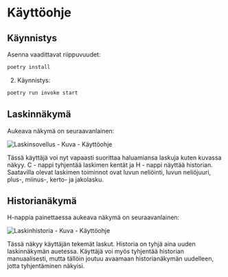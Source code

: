 # Käyttöohje

## Käynnistys

Asenna vaadittavat riippuvuudet:

```bash
poetry install
```

2. Käynnistys:

```bash
poetry run invoke start
```

## Laskinnäkymä

Aukeava näkymä on seuraavanlainen:

![Laskinsovellus - Kuva - Käyttöohje](https://user-images.githubusercontent.com/62020899/168491059-46c4eecc-6e84-4bec-b744-6bf1868ae72e.JPG)

Tässä käyttäjä voi nyt vapaasti suorittaa haluamiansa laskuja kuten kuvassa näkyy. C - nappi tyhjentää laskimen kentät ja H - nappi näyttää historian.
Saatavilla olevat laskimen toiminnot ovat luvun neliöinti, luvun neliöjuuri, plus-, miinus-, kerto- ja jakolasku.

## Historianäkymä

H-nappia painettaessa aukeava näkymä on seuraavanlainen:

![Laskinhistoria - Kuva - Käyttöohje](https://user-images.githubusercontent.com/62020899/168491120-6e0ec62f-1cba-4905-a1a1-44bab298c367.JPG)

Tässä näkyy käyttäjän tekemät laskut. Historia on tyhjä aina uuden laskinnäkymän auetessa. Käyttäjä voi myös tyhjentää historian manuaalisesti, mutta tällöin joutuu avaamaan historianäkymän uudelleen, jotta tyhjentäminen näkyisi.
